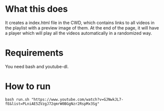 # What this does

It creates a index.html file in the CWD, which contains links to all videos in the playlist with a
preview image of them. At the end of the page, it will have a player which will play all the videos
automatically in a randomized way.

# Requirements

You need bash and youtube-dl.

# How to run

```
bash run.sh "https://www.youtube.com/watch?v=GJNwkJL7-fE&list=PLniAE5ZVzgJ72qmrW0BGgNzr2RspMx3Sg"
```
